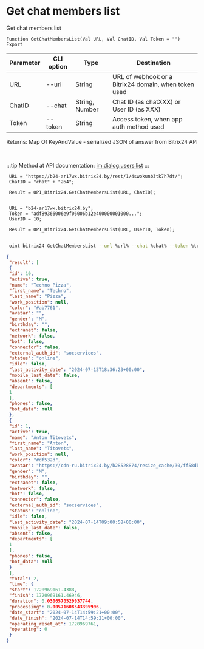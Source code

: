 ﻿---
sidebar_position: 14
---

# Get chat members list
 Get chat members list



`Function GetChatMembersList(Val URL, Val ChatID, Val Token = "") Export`

 | Parameter | CLI option | Type | Destination |
 |-|-|-|-|
 | URL | --url | String | URL of webhook or a Bitrix24 domain, when token used |
 | ChatID | --chat | String, Number | Chat ID (as chatXXX) or User ID (as XXX) |
 | Token | --token | String | Access token, when app auth method used |

 
 Returns: Map Of KeyAndValue - serialized JSON of answer from Bitrix24 API

<br/>

:::tip
Method at API documentation: [im.dialog.users.list](https://dev.1c-bitrix.ru/learning/course/?COURSE_ID=93&LESSON_ID=23800)
:::
<br/>


```bsl title="Code example"
 URL = "https://b24-ar17wx.bitrix24.by/rest/1/4swokunb3tk7h7dt/";
 ChatID = "chat" + "264";
 
 Result = OPI_Bitrix24.GetChatMembersList(URL, ChatID);
 
 
 URL = "b24-ar17wx.bitrix24.by";
 Token = "adf89366006e9f06006b12e400000001000...";
 UserID = 10;
 
 Result = OPI_Bitrix24.GetChatMembersList(URL, UserID, Token);
```
	


```sh title="CLI command example"
 
 oint bitrix24 GetChatMembersList --url %url% --chat %chat% --token %token%

```

```json title="Result"
{
 "result": [
 {
 "id": 10,
 "active": true,
 "name": "Techno Pizza",
 "first_name": "Techno",
 "last_name": "Pizza",
 "work_position": null,
 "color": "#ab7761",
 "avatar": "",
 "gender": "M",
 "birthday": "",
 "extranet": false,
 "network": false,
 "bot": false,
 "connector": false,
 "external_auth_id": "socservices",
 "status": "online",
 "idle": false,
 "last_activity_date": "2024-07-13T18:36:23+00:00",
 "mobile_last_date": false,
 "absent": false,
 "departments": [
 1
 ],
 "phones": false,
 "bot_data": null
 },
 {
 "id": 1,
 "active": true,
 "name": "Anton Titovets",
 "first_name": "Anton",
 "last_name": "Titovets",
 "work_position": null,
 "color": "#df532d",
 "avatar": "https://cdn-ru.bitrix24.by/b28528874/resize_cache/30/ff58db95aecdfa09ae61b51b5fd8f63f/main/d7e/d7e99cf556e4ab676463dae2c00ddfbb/a7e0af6899300e3c684caeca5c334d81.jpg",
 "gender": "M",
 "birthday": "",
 "extranet": false,
 "network": false,
 "bot": false,
 "connector": false,
 "external_auth_id": "socservices",
 "status": "online",
 "idle": false,
 "last_activity_date": "2024-07-14T09:00:58+00:00",
 "mobile_last_date": false,
 "absent": false,
 "departments": [
 1
 ],
 "phones": false,
 "bot_data": null
 }
 ],
 "total": 2,
 "time": {
 "start": 1720969161.4388,
 "finish": 1720969161.46946,
 "duration": 0.0306570529937744,
 "processing": 0.00571608543395996,
 "date_start": "2024-07-14T14:59:21+00:00",
 "date_finish": "2024-07-14T14:59:21+00:00",
 "operating_reset_at": 1720969761,
 "operating": 0
 }
}
```
